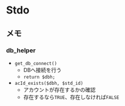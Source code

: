 # Stdo

## メモ
### db_helper
- `get_db_connect()`
  - DBへ接続を行う
  - `return $dbh;`
- `acId_exists($dbh, $std_id)`
  - アカウントが存在するかの確認
  - 存在するなら`TRUE`、存在しなければ`FALSE`